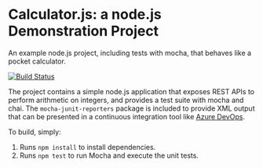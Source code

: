 Calculator.js: a node.js Demonstration Project
==============================================
An example node.js project, including tests with mocha, that behaves like
a pocket calculator.

[![Build Status](https://dev.azure.com/amitmyorg/Integrating%20External%20Source%20Control%20with%20Azure%20Pipelines/_apis/build/status/amitnandan21.calculator?branchName=master)](https://dev.azure.com/amitmyorg/Integrating%20External%20Source%20Control%20with%20Azure%20Pipelines/_build/latest?definitionId=3&branchName=master)



The project contains a simple node.js application that exposes REST APIs
to perform arithmetic on integers, and provides a test suite with mocha
and chai.  The `mocha-junit-reporters` package is included to provide XML
output that can be presented in a continuous integration tool like
[Azure DevOps](https://azure.com/devops).

To build, simply:

1. Runs `npm install` to install dependencies.
2. Runs `npm test` to run Mocha and execute the unit tests.

